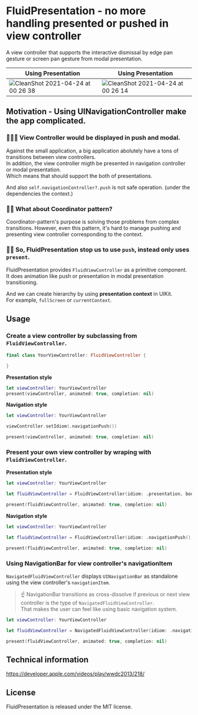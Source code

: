 # FluidPresentation - no more handling presented or pushed in view controller

A view controller that supports the interactive dismissal by edge pan gesture or screen pan gesture from modal presentation.

| Using Presentation | Using Presentation |
|---|---|
|![CleanShot 2021-04-24 at 00 26 38](https://user-images.githubusercontent.com/1888355/115894190-f2778900-a493-11eb-8795-3dcaddc6f380.gif)|![CleanShot 2021-04-24 at 00 26 14](https://user-images.githubusercontent.com/1888355/115894209-f7d4d380-a493-11eb-89a7-fad3eddf0433.gif)|


## Motivation - Using UINavigationController make the app complicated.

### 🤷🏻‍♂️ View Controller would be displayed in push and modal.

Against the small application, a big application abolutely have a tons of transitions between view controllers.  
In addition, the view controller migth be presented in navigation controller or modal presentation.  
Which means that should support the both of presentations.

And also `self.navigationController?.push` is not safe operation. (under the dependencies the context.)

### 🙅‍♂️ What about Coordinator pattern?

Coordinator-pattern's purpose is solving those problems from complex transitions.
However, even this pattern, it's hard to manage pushing and presenting view controller corresponding to the context.

### 🙋‍♂️ So, FluidPresentation stop us to use `push`, instead only uses `present`.

FluidPresentation provides `FluidViewController` as a primitive component.  
It does animation like push or presentation in modal presentation transitioning.

And we can create hierarchy by using **presentation context** in UIKit.  
For example, `fullScreen` or `currentContext`.

## Usage

### Create a view controller by subclassing from `FluidViewController`.

```swift
final class YourViewController: FluidViewController {

}
```

**Presentation style**

```swift
let viewController: YourViewController
present(viewController, animated: true, completion: nil)
```

**Navigation style**

```swift
let viewController: YourViewController

viewController.setIdiom(.navigationPush())

present(viewController, animated: true, completion: nil)
```

### Present your own view controller by wraping with `FluidViewController`.

**Presentation style**

```swift
let viewController: YourViewController

let fluidViewController = FluidViewController(idiom: .presentation, bodyViewController: viewController)

present(fluidViewController, animated: true, completion: nil)
```

**Navigation style**

```swift
let viewController: YourViewController

let fluidViewController = FluidViewController(idiom: .navigationPush(), bodyViewController: viewController)

present(fluidViewController, animated: true, completion: nil)
```

### Using NavigationBar for view controller's navigationItem

`NavigatedFluidViewController` displays `UINavigationBar` as standalone using the view controller's `navigationItem`.

> ☝️ NavigationBar transitions as cross-dissolve if previous or next view controller is the type of `NavigatedFluidViewController`.  
> That makes the user can feel like using basic navigation system.

```swift
let viewController: YourViewController

let fluidViewController = NavigatedFluidViewController(idiom: .navigationPush(), bodyViewController: viewController)

present(fluidViewController, animated: true, completion: nil)
```

## Technical information

https://developer.apple.com/videos/play/wwdc2013/218/

## License

FluidPresentation is released under the MIT license.

